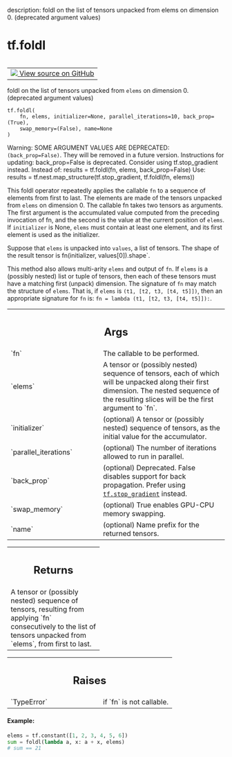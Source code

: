 description: foldl on the list of tensors unpacked from elems on dimension 0. (deprecated argument values)

<div itemscope itemtype="http://developers.google.com/ReferenceObject">
<meta itemprop="name" content="tf.foldl" />
<meta itemprop="path" content="Stable" />
</div>

# tf.foldl

<!-- Insert buttons and diff -->

<table class="tfo-notebook-buttons tfo-api nocontent" align="left">
<td>
  <a target="_blank" href="https://github.com/tensorflow/tensorflow/blob/r2.3/tensorflow/python/ops/functional_ops.py#L166-L240">
    <img src="https://www.tensorflow.org/images/GitHub-Mark-32px.png" />
    View source on GitHub
  </a>
</td>
</table>



foldl on the list of tensors unpacked from `elems` on dimension 0. (deprecated argument values)

<pre class="devsite-click-to-copy prettyprint lang-py tfo-signature-link">
<code>tf.foldl(
    fn, elems, initializer=None, parallel_iterations=10, back_prop=(True),
    swap_memory=(False), name=None
)
</code></pre>



<!-- Placeholder for "Used in" -->

Warning: SOME ARGUMENT VALUES ARE DEPRECATED: `(back_prop=False)`. They will be removed in a future version.
Instructions for updating:
back_prop=False is deprecated. Consider using tf.stop_gradient instead.
Instead of:
results = tf.foldl(fn, elems, back_prop=False)
Use:
results = tf.nest.map_structure(tf.stop_gradient, tf.foldl(fn, elems))

This foldl operator repeatedly applies the callable `fn` to a sequence
of elements from first to last. The elements are made of the tensors
unpacked from `elems` on dimension 0. The callable fn takes two tensors as
arguments. The first argument is the accumulated value computed from the
preceding invocation of fn, and the second is the value at the current
position of `elems`. If `initializer` is None, `elems` must contain at least
one element, and its first element is used as the initializer.

Suppose that `elems` is unpacked into `values`, a list of tensors. The shape
of the result tensor is fn(initializer, values[0]).shape`.

This method also allows multi-arity `elems` and output of `fn`.  If `elems`
is a (possibly nested) list or tuple of tensors, then each of these tensors
must have a matching first (unpack) dimension.  The signature of `fn` may
match the structure of `elems`.  That is, if `elems` is
`(t1, [t2, t3, [t4, t5]])`, then an appropriate signature for `fn` is:
`fn = lambda (t1, [t2, t3, [t4, t5]]):`.

<!-- Tabular view -->
 <table class="responsive fixed orange">
<colgroup><col width="214px"><col></colgroup>
<tr><th colspan="2"><h2 class="add-link">Args</h2></th></tr>

<tr>
<td>
`fn`
</td>
<td>
The callable to be performed.
</td>
</tr><tr>
<td>
`elems`
</td>
<td>
A tensor or (possibly nested) sequence of tensors, each of which will
be unpacked along their first dimension.  The nested sequence of the
resulting slices will be the first argument to `fn`.
</td>
</tr><tr>
<td>
`initializer`
</td>
<td>
(optional) A tensor or (possibly nested) sequence of tensors,
as the initial value for the accumulator.
</td>
</tr><tr>
<td>
`parallel_iterations`
</td>
<td>
(optional) The number of iterations allowed to run in
parallel.
</td>
</tr><tr>
<td>
`back_prop`
</td>
<td>
(optional) Deprecated. False disables support for back
propagation. Prefer using <a href="../tf/stop_gradient.md"><code>tf.stop_gradient</code></a> instead.
</td>
</tr><tr>
<td>
`swap_memory`
</td>
<td>
(optional) True enables GPU-CPU memory swapping.
</td>
</tr><tr>
<td>
`name`
</td>
<td>
(optional) Name prefix for the returned tensors.
</td>
</tr>
</table>



<!-- Tabular view -->
 <table class="responsive fixed orange">
<colgroup><col width="214px"><col></colgroup>
<tr><th colspan="2"><h2 class="add-link">Returns</h2></th></tr>
<tr class="alt">
<td colspan="2">
A tensor or (possibly nested) sequence of tensors, resulting from applying
`fn` consecutively to the list of tensors unpacked from `elems`, from first
to last.
</td>
</tr>

</table>



<!-- Tabular view -->
 <table class="responsive fixed orange">
<colgroup><col width="214px"><col></colgroup>
<tr><th colspan="2"><h2 class="add-link">Raises</h2></th></tr>

<tr>
<td>
`TypeError`
</td>
<td>
if `fn` is not callable.
</td>
</tr>
</table>



#### Example:

```python
elems = tf.constant([1, 2, 3, 4, 5, 6])
sum = foldl(lambda a, x: a + x, elems)
# sum == 21
```
